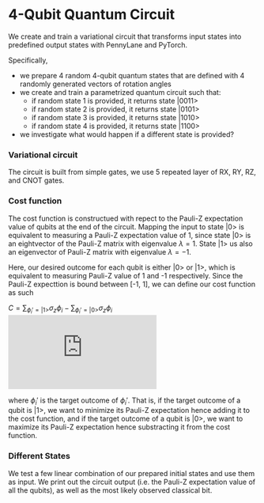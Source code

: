 # 4-Qubit Quantum Circuit

We create and train a variational circuit that transforms input states into predefined output states with PennyLane and PyTorch.

Specifically, 

- we prepare 4 random 4-qubit quantum states that are defined with 4 randomly generated vectors of rotation angles
- we create and train a parametrized quantum circuit such that:
    * if random state 1 is provided, it returns state |0011>
    * if random state 2 is provided, it returns state |0101>
    * if random state 3 is provided, it returns state |1010>
    * if random state 4 is provided, it returns state |1100>
- we investigate what would happen if a different state is provided?

### Variational circuit
The circuit is built from simple gates, we use 5 repeated layer of RX, RY, RZ, and CNOT gates.

### Cost function

The cost function is constructued with repect to the Pauli-Z expectation value of qubits at the end of the circuit. Mapping the input to state |0> is equivalent to measuring a Pauli-Z expectation value of 1, since state |0> is an eightvector of the Pauli-Z matrix with eigenvalue $\lambda = 1$. State |1> us also an eigenvector of Pauli-Z matrix with eigenvalue  $\lambda = -1$.

Here, our desired outcome for each qubit is either |0> or |1>, which is equivalent to measuring Pauli-Z value of 1 and -1 respectively. Since the Pauli-Z expecttion is bound between [-1, 1], we can define our cost function as such

$C = \sum_{\phi_i'=|1>}{\sigma_z\phi_i} - \sum_{\phi_i'=|0>}{\sigma_z\phi_i}$
![Equation](https://latex.codecogs.com/gif.latex?C%20%3D%20%5Csum_%7B%5Cphi_i%27%3D%7C1%3E%7D%7B%5Csigma_z%5Cphi_i%7D%20-%20%5Csum_%7B%5Cphi_i%27%3D%7C0%3E%7D%7B%5Csigma_z%5Cphi_i%7D)

where $\phi_i'$ is the target outcome of $\phi_i'$. That is, if the target outcome of a qubit is |1>, we want to minimize its Pauli-Z expectation hence adding it to the cost function, and if the target outcome of a qubit is |0>, we want to maximize its Pauli-Z expectation hence substracting it from the cost function. 

### Different States

We test a few linear combination of our prepared initial states and use them as input. We print out the circuit output (i.e. the Pauli-Z expectation value of all the qubits), as well as the most likely observed classical bit.
